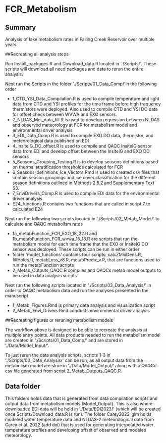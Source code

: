 # FCR_Metabolism
## Summary
Analysis of lake metabolism rates in Falling Creek Reservoir over multiple years 

##Recreating all analysis steps 

Run Install_packages.R and Download_data.R located in './Scripts/'. These scripts will download all need packages and data to rerun the entire analysis. 

Next run the Scripts in the folder './Scripts/01_Data_Comp/'in the following order 

- 1_CTD_YSI_Data_Compilation.R is used to compile temperature and light data from CTD and YSI profiles for the time frame before high frequency thermistors were deployed. Also used to compile CTD and YSI DO data for offset check between WVWA and EXO sensors.
- 2_NLDAS_Met_data_fill.R is used to develop regression between NLDAS and observed meteorology at FCR for metabolism model and environmental driver analysis 
- 3_EDI_Data_Comp.R is used to compile EXO DO data, thermistor, and meteorological data published on EDI
- 4_InsiteIG_DO_offset.R is used to compile and QAQC InsiteIG sensor data from EDI and develop offset between the InsiteIG and EXO DO sensors 
- 5_Seasons_Grouping_Testing.R is to develop seasons definitions based on thermal stratification thresholds calculated for FCR
- 6_Seasons_definitions_Ice_Vectors.Rmd is used to created csv files that contain season groupings and ice cover classification for the different season definitions outlined in Methods 2.5.2 and Supplementary Text S3. 
- 7_EnviDrivers_Comp.R is used to compile EDI data for the environmental driver analysis 
- E24_functions.R contains two functions that are called in script 7 to calculated E24

Next run the following two scripts located in './Scripts/02_Metab_Model/' to calculate and QAQC metabolism rates 

- 1a_metabFunction_FCR_EXO_18_22.R and 1b_metabFunction_FCR_wvwa_15_18.R are scripts that run the metabolism model for each time frame that the EXO or InsiteIG DO sensor was deployed. These scripts can be run in either order
- folder 'model_functions' contains four scripts: calcZMixDens.R, fillHoles.R, metabLoss_v8.R, metabPredix_v.R, that are functions used to run the metabFunction scripts 
- 2_Metab_Outputs_QAQC.R compiles and QAQCs metab model outputs to be used in data analysis scripts


Next run the following scripts located in './Scripts/03_Data_Analysis/' in order to QAQC metabolism data and run the analyses presented in the manuscript

- 1_Metab_Figures.Rmd is primary data analysis and visualization script 
- 2_Metab_Envi_Drivers.Rmd conducts environmental driver analysis

##Recreating figures or reruning metabolism models 

The workflow above is designed to be able to recreate the analysis at multiple entry points. All data products needed to run the metabolism model are created in './Scripts/01_Data_Comp/' and are stored in './Data/Model_Input/'. 

To just rerun the data analysis scripts, scripts 1-3 in './Scripts/03_Data_Analysis/' can be run, as all output data from the metabolism model are store in './Data/Model_Output/' along with a QAQCd csv file generated from script 2_Metab_Outputs_QAQC.R.


## Data folder 
This folders holds data that is generated from data compilation scripts and output data from metabolism models (Model_Output). This is also where downloaded EDI data will be held in './Data/EDI2023/' (which will be created once Scripts/Download_data.R is run). The folder Carey2022_glm holds modeled water temperature data and NLDAS-2 meteorological data from Carey et al. 2022 (add doi) that is used for generating interpolated water temperature profiles and developing offset of observed and modeled meteorology.


